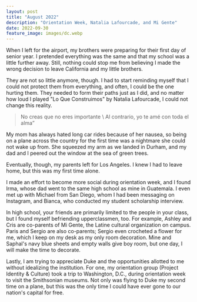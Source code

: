 ```yaml
---
layout: post
title: "August 2022"
description: "Orientation Week, Natalia Lafourcade, and Mi Gente"
date: 2022-09-30
feature_image: images/dc.webp
---
```

When I left for the airport, my brothers were preparing for their first day of senior year. I pretended everything was the same and that my school was a little further away. Still, nothing could stop me from believing I made the wrong decision to leave California and my little brothers. 

<!--more-->

They are not so little anymore, though. I had to start reminding myself that I could not protect them from everything, and often, I could be the one hurting them. They needed to form their paths just as I did, and no matter how loud I played "Lo Que Construimos" by Natalia Lafourcade, I could not change this reality.

>No creas que no eres importante \ Al contrario, yo te amé con toda el alma”

My mom has always hated long car rides because of her nausea, so being on a plane across the country for the first time was a nightmare she could not wake up from. She squeezed my arm as we landed in Durham, and my dad and I peered out the window at the sea of green trees. 

Eventually, though, my parents left for Los Angeles. I knew I had to leave home, but this was my first time alone. 

I made an effort to become more social during orientation week, and I found Irma, whose dad went to the same high school as mine in Guatemala. I even met up with Michael from San Diego, whom I had been messaging on Instagram, and Bianca, who conducted my student scholarship interview.  

In high school, your friends are primarily limited to the people in your class, but I found myself befriending upperclassmen, too. For example, Ashley and Cris are co-parents of Mi Gente, the Latine cultural organization on campus. Paris and Sergio are also co-parents; Sergio even crocheted a flower for me, which I keep on my desk as my only room decoration. Mine and Saphal's navy blue sheets and empty walls give boy room, but one day, I will make the time to decorate. 

Lastly, I am trying to appreciate Duke and the opportunities allotted to me without idealizing the institution. For one, my orientation group (Project Identity & Culture) took a trip to Washington, D.C., during orientation week to visit the Smithsonian museums. Not only was flying to Duke my second time on a plane, but this was the only time I could have ever gone to our nation's capital for free.